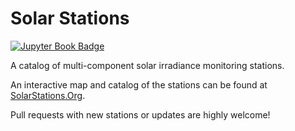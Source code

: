 # Solar Stations
[![Jupyter Book Badge](https://jupyterbook.org/badge.svg)](https://SolarStations.Org)

A catalog of multi-component solar irradiance monitoring stations.

An interactive map and catalog of the stations can be found at [SolarStations.Org](https://SolarStations.Org).

Pull requests with new stations or updates are highly welcome!
